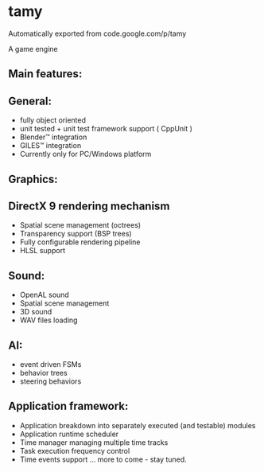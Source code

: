 # tamy
Automatically exported from code.google.com/p/tamy

A game engine

## Main features:
## General:
* fully object oriented
* unit tested + unit test framework support ( CppUnit )
* Blender™ integration
* GILES™ integration
* Currently only for PC/Windows platform

## Graphics:
## DirectX 9 rendering mechanism
* Spatial scene management (octrees)
* Transparency support (BSP trees)
* Fully configurable rendering pipeline
* HLSL support

## Sound:
* OpenAL sound
* Spatial scene management
* 3D sound
* WAV files loading

## AI:
* event driven FSMs
* behavior trees
* steering behaviors

## Application framework:
* Application breakdown into separately executed (and testable) modules
* Application runtime scheduler
* Time manager managing multiple time tracks
* Task execution frequency control
* Time events support
... more to come - stay tuned.
